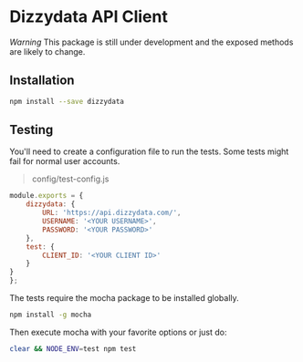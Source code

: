 # Dizzydata API Client

*Warning* This package is still under development and the exposed methods are likely to change. 

## Installation

```bash
npm install --save dizzydata
```

## Testing

You'll need to create a configuration file to run the tests. Some tests might fail for normal user accounts. 

> config/test-config.js

```javascript
module.exports = {
    dizzydata: {
        URL: 'https://api.dizzydata.com/',
        USERNAME: '<YOUR USERNAME>',
        PASSWORD: '<YOUR PASSWORD>'
    },
    test: {
    	CLIENT_ID: '<YOUR CLIENT ID>'
    }
}
};
```

The tests require the mocha package to be installed globally. 

```bash
npm install -g mocha
```

Then execute mocha with your favorite options or just do:

```bash
clear && NODE_ENV=test npm test
```
